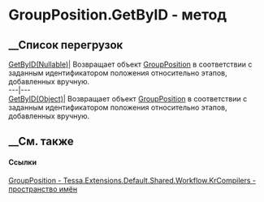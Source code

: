 # GroupPosition.GetByID - метод
##  __Список перегрузок
[GetByID(Nullable<Int32>)](M_Tessa_Extensions_Default_Shared_Workflow_KrCompilers_GroupPosition_GetByID.htm)|
Возвращает объект
[GroupPosition](T_Tessa_Extensions_Default_Shared_Workflow_KrCompilers_GroupPosition.htm)
в соответствии с заданным идентификатором положения относительно этапов,
добавленных вручную.  
---|---  
[GetByID(Object)](M_Tessa_Extensions_Default_Shared_Workflow_KrCompilers_GroupPosition_GetByID_1.htm)|
Возвращает объект
[GroupPosition](T_Tessa_Extensions_Default_Shared_Workflow_KrCompilers_GroupPosition.htm)
в соответствии с заданным идентификатором положения относительно этапов,
добавленных вручную.  
## __См. также
#### Ссылки
[GroupPosition -
](T_Tessa_Extensions_Default_Shared_Workflow_KrCompilers_GroupPosition.htm)
[Tessa.Extensions.Default.Shared.Workflow.KrCompilers - пространство
имён](N_Tessa_Extensions_Default_Shared_Workflow_KrCompilers.htm)
